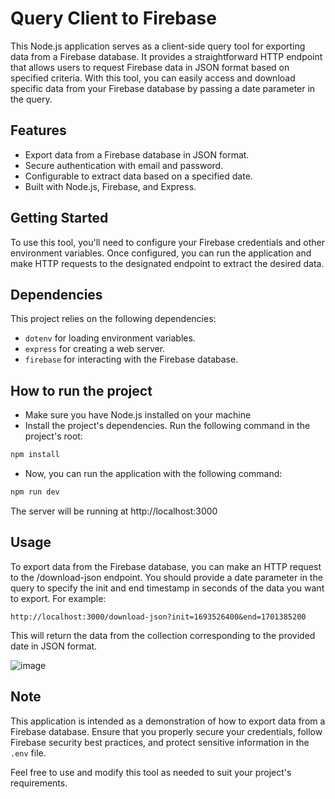 # Query Client to Firebase

This Node.js application serves as a client-side query tool for exporting data from a Firebase database. It provides a straightforward HTTP endpoint that allows users to request Firebase data in JSON format based on specified criteria. With this tool, you can easily access and download specific data from your Firebase database by passing a date parameter in the query.

## Features

- Export data from a Firebase database in JSON format.
- Secure authentication with email and password.
- Configurable to extract data based on a specified date.
- Built with Node.js, Firebase, and Express.

## Getting Started

To use this tool, you'll need to configure your Firebase credentials and other environment variables. Once configured, you can run the application and make HTTP requests to the designated endpoint to extract the desired data.


## Dependencies

This project relies on the following dependencies:

- `dotenv` for loading environment variables.
- `express` for creating a web server.
- `firebase` for interacting with the Firebase database.

## How to run the project

- Make sure you have Node.js installed on your machine
- Install the project's dependencies. Run the following command in the project's root:

```bash
npm install
```

- Now, you can run the application with the following command:

```bash
npm run dev
```

The server will be running at http://localhost:3000

## Usage

To export data from the Firebase database, you can make an HTTP request to the /download-json endpoint. You should provide a date parameter in the query to specify the init and end timestamp in seconds of the data you want to export. For example:

```
http://localhost:3000/download-json?init=1693526400&end=1701385200
```
This will return the data from the collection corresponding to the provided date in JSON format.

![image](https://github.com/mariaLauraDev/query-client-to-firebase/assets/112260675/e1820872-3bdf-4aea-a5b1-279ac121123c)


## Note

This application is intended as a demonstration of how to export data from a Firebase database. Ensure that you properly secure your credentials, follow Firebase security best practices, and protect sensitive information in the `.env` file.

Feel free to use and modify this tool as needed to suit your project's requirements.
